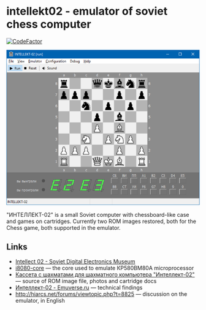 # intellekt02 - emulator of soviet chess computer

[![CodeFactor](https://www.codefactor.io/repository/github/nzeemin/intellekt02/badge)](https://www.codefactor.io/repository/github/nzeemin/intellekt02)

![](screenshot/Intellekt-02_running.png)

"ИНТЕЛЛЕКТ-02" is a small Soviet computer with chessboard-like case and games on cartridges.
Currently two ROM images restored, both for the Chess game, both supported in the emulator.

## Links

 - [Intellect 02 - Soviet Digital Electronics Museum](http://www.leningrad.su/museum/show_calc.php?n=328) 
 - [i8080-core](https://github.com/begoon/i8080-core) — the core used to emulate КР580ВМ80А microprocessor
 - [Кассета с шахматами для шахматного компьютера "Интеллект-02"](http://zx-pk.ru/threads/9276-skhemy-i-dokumentatsiya-na-otechestvennye-kompyutery-i-komplektuyushchie.html?p=864440&viewfull=1#post864440) — source of ROM image file, photos and cartridge docs
 - [Интеллект-02 - Emuverse.ru](http://www.emuverse.ru/wiki/%D0%98%D0%BD%D1%82%D0%B5%D0%BB%D0%BB%D0%B5%D0%BA%D1%82-02) — technical findings
 - http://hiarcs.net/forums/viewtopic.php?t=8825 — discussion on the emulator, in English
